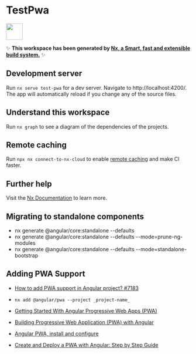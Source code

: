 # TestPwa

<a alt="Nx logo" href="https://nx.dev" target="_blank" rel="noreferrer"><img src="https://raw.githubusercontent.com/nrwl/nx/master/images/nx-logo.png" width="45"></a>

✨ **This workspace has been generated by [Nx, a Smart, fast and extensible build system.](https://nx.dev)** ✨

## Development server

Run `nx serve test-pwa` for a dev server. Navigate to http://localhost:4200/. The app will automatically reload if you change any of the source files.

## Understand this workspace

Run `nx graph` to see a diagram of the dependencies of the projects.

## Remote caching

Run `npx nx connect-to-nx-cloud` to enable [remote caching](https://nx.app) and make CI faster.

## Further help

Visit the [Nx Documentation](https://nx.dev) to learn more.

## Migrating to standalone components

- nx generate @angular/core:standalone --defaults
- nx generate @angular/core:standalone --defaults --mode=prune-ng-modules
- nx generate @angular/core:standalone --defaults --mode=standalone-bootstrap

## Adding PWA Support

- [How to add PWA support in Angular project? #7183](https://github.com/nrwl/nx/discussions/7183)

- `nx add @angular/pwa --project _project-name_`

- [Getting Started With Angular Progressive Web Apps (PWA)](https://blog.briebug.com/blog/angular-progressive-web-application)

- [Building Progressive Web Application (PWA) with Angular](https://hackernoon.com/building-progressive-web-application-pwa-with-angular)

- [Angular PWA, install and configure](https://medium.com/ngconf/angular-pwa-install-and-configure-858dd8e9fb07)

- [Create and Deploy a PWA with Angular: Step by Step Guide](https://javascript.plainenglish.io/create-and-deploy-a-pwa-with-angular-step-by-step-guide-cab2e471288d)
